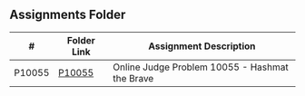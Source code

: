 ##  Assignments Folder

|   #    | Folder Link | Assignment Description |
|--------|-------------|------------------------|
| P10055 | [P10055](https://github.com/natevan/4883-PT-vandevyvere/tree/main/Assignments/P10055) | Online Judge Problem 10055 - Hashmat the Brave |
